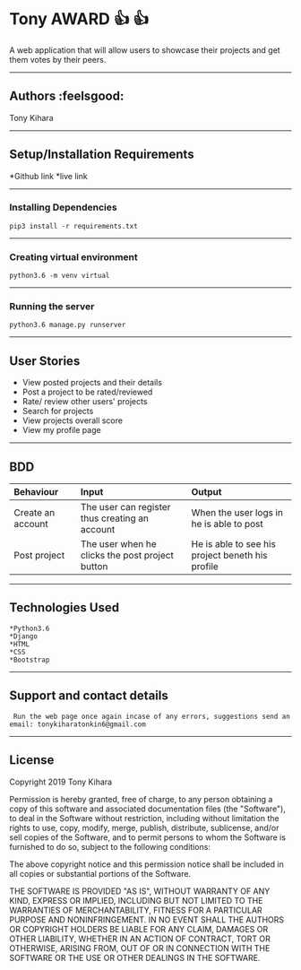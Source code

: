 # Tony AWARD :+1: :+1:

A web application that will allow users to showcase their projects and get them votes by their peers.

---------------------------
## Authors :feelsgood:

Tony Kihara


----------------------------------------
## Setup/Installation Requirements

*Github link 
*live link 

---------------------------------------
### Installing Dependencies

~~~
pip3 install -r requirements.txt
~~~

--------------------------------------
### Creating virtual environment
~~~
python3.6 -m venv virtual
~~~

-------------------------------------
### Running the server
~~~
python3.6 manage.py runserver
~~~

----------------------------------
## User Stories

* View posted projects and their details
* Post a project to be rated/reviewed
* Rate/ review other users' projects
* Search for projects
* View projects overall score
* View my profile page

-------------------------
## BDD

|Behaviour|Input|Output|
|:--------|:-----|:----|
|Create an account|The user can register thus creating an account|When the user logs in he is able to post|
|Post project|The user when he clicks the post project button|He is able to see his project beneth his profile|

------------------------------------
## Technologies Used
~~~
*Python3.6
*Django
*HTML
*CSS
*Bootstrap
~~~
----------------------------------------------------------------------
## Support and contact details
~~~
 Run the web page once again incase of any errors, suggestions send an email: tonykiharatonkin6@gmail.com 
~~~

-------------------------------------------------------
## License

 Copyright 2019 Tony Kihara

 Permission is hereby granted, free of charge, to any person obtaining a copy of this software and associated documentation files (the "Software"), to deal in the Software without restriction, including without limitation the rights to use, copy, modify, merge, publish, distribute, sublicense, and/or sell copies of the Software, and to permit persons to whom the Software is furnished to do so, subject to the following conditions:

 The above copyright notice and this permission notice shall be included in all copies or substantial portions of the Software.

 THE SOFTWARE IS PROVIDED "AS IS", WITHOUT WARRANTY OF ANY KIND, EXPRESS OR IMPLIED, INCLUDING BUT NOT LIMITED TO THE WARRANTIES OF MERCHANTABILITY, FITNESS FOR A PARTICULAR PURPOSE AND NONINFRINGEMENT. IN NO EVENT SHALL THE AUTHORS OR COPYRIGHT HOLDERS BE LIABLE FOR ANY CLAIM, DAMAGES OR OTHER LIABILITY, WHETHER IN AN ACTION OF CONTRACT, TORT OR OTHERWISE, ARISING FROM, OUT OF OR IN CONNECTION WITH THE SOFTWARE OR THE USE OR OTHER DEALINGS IN THE SOFTWARE.